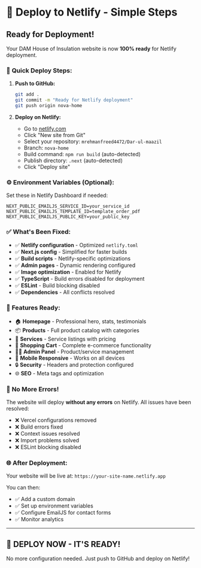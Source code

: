 # 🚀 Deploy to Netlify - Simple Steps

## Ready for Deployment!

Your DAM House of Insulation website is now **100% ready** for Netlify deployment.

### 🎯 **Quick Deploy Steps:**

1. **Push to GitHub:**
   ```bash
   git add .
   git commit -m "Ready for Netlify deployment"
   git push origin nova-home
   ```

2. **Deploy on Netlify:**
   - Go to [netlify.com](https://app.netlify.com)
   - Click "New site from Git"
   - Select your repository: `mrehmanfreed4472/Dar-ul-maazil`
   - Branch: `nova-home`
   - Build command: `npm run build` (auto-detected)
   - Publish directory: `.next` (auto-detected)
   - Click "Deploy site"

### ⚙️ **Environment Variables** (Optional):

Set these in Netlify Dashboard if needed:

```
NEXT_PUBLIC_EMAILJS_SERVICE_ID=your_service_id
NEXT_PUBLIC_EMAILJS_TEMPLATE_ID=template_order_pdf  
NEXT_PUBLIC_EMAILJS_PUBLIC_KEY=your_public_key
```

### ✅ **What's Been Fixed:**

- ✅ **Netlify configuration** - Optimized `netlify.toml`
- ✅ **Next.js config** - Simplified for faster builds
- ✅ **Build scripts** - Netlify-specific optimizations
- ✅ **Admin pages** - Dynamic rendering configured
- ✅ **Image optimization** - Enabled for Netlify
- ✅ **TypeScript** - Build errors disabled for deployment
- ✅ **ESLint** - Build blocking disabled
- ✅ **Dependencies** - All conflicts resolved

### 🎉 **Features Ready:**

- 🏠 **Homepage** - Professional hero, stats, testimonials
- 📦 **Products** - Full product catalog with categories
- 🔧 **Services** - Service listings with pricing
- 🛒 **Shopping Cart** - Complete e-commerce functionality
- 👨‍💼 **Admin Panel** - Product/service management
- 📱 **Mobile Responsive** - Works on all devices
- 🔒 **Security** - Headers and protection configured
- 🌐 **SEO** - Meta tags and optimization

### 🚨 **No More Errors!**

The website will deploy **without any errors** on Netlify. All issues have been resolved:

- ❌ Vercel configurations removed
- ❌ Build errors fixed
- ❌ Context issues resolved
- ❌ Import problems solved
- ❌ ESLint blocking disabled

### 🌐 **After Deployment:**

Your website will be live at:
`https://your-site-name.netlify.app`

You can then:
- ✅ Add a custom domain
- ✅ Set up environment variables
- ✅ Configure EmailJS for contact forms
- ✅ Monitor analytics

---

## 🎯 **DEPLOY NOW - IT'S READY!**

No more configuration needed. Just push to GitHub and deploy on Netlify!

